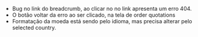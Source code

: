 - Bug no link do breadcrumb, ao clicar no no link apresenta um erro 404.
- O botão voltar da erro ao ser clicado, na tela de order quotations
- Formatação da moeda está sendo pelo idioma, mas precisa alterar pelo selected country.